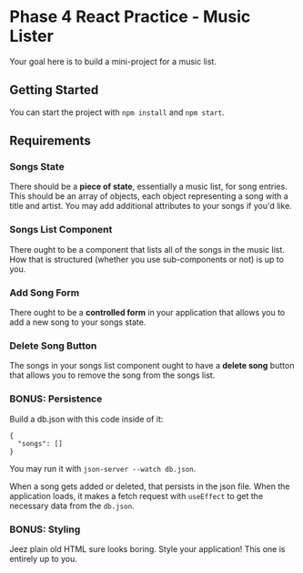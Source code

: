 # Phase 4 React Practice - Music Lister

Your goal here is to build a mini-project for a music list.

## Getting Started

You can start the project with `npm install` and `npm start`.

## Requirements

### Songs State

There should be a **piece of state**, essentially a music list, for song entries. This should be an array of objects, each object representing a song with a title and artist. You may add additional attributes to your songs if you'd like.

### Songs List Component

There ought to be a component that lists all of the songs in the music list. How that is structured (whether you use sub-components or not) is up to you.

### Add Song Form

There ought to be a **controlled form** in your application that allows you to add a new song to your songs state.

### Delete Song Button

The songs in your songs list component ought to have a **delete song** button that allows you to remove the song from the songs list.

### BONUS: Persistence

Build a db.json with this code inside of it:

```
{
  "songs": []
}
```

You may run it with `json-server --watch db.json`.

When a song gets added or deleted, that persists in the json file. When the application loads, it makes a fetch request with `useEffect` to get the necessary data from the `db.json`.

### BONUS: Styling

Jeez plain old HTML sure looks boring. Style your application! This one is entirely up to you.
